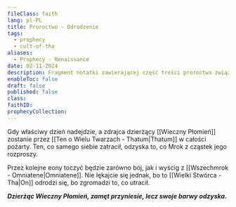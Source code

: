 ```yaml
---
fileClass: faith
lang: pl-PL
title: Proroctwo - Odrodzenie
tags:
  - prophecy
  - cult-of-tha
aliases:
  - Prophecy - Renaissance
date: 02-11-2024
description: Fragment notatki zawierającej część treści proroctwa związanego z Kultem Wielkiego Tha.
enableToc: false
draft: false
published: false
class: 
faithID: 
prophecyCollection:
---
```


Gdy właściwy dzień nadejdzie, a zdrajca dzierżący [[Wieczny Płomień]] zostanie przez [[Ten o Wielu Twarzach - Thatum|Thatum]] w całości pożarty.  Ten, co samego siebie zatracił, odzyska to, co Mrok z cząstek jego rozproszy.  

Przez kolejne eony toczyć będzie zarówno bój, jak i wyścig z [[Wszechmrok - Omniatene|Omniatene]]. Nie lękajcie się jednak, bo to [[Wielki Stwórca - Tha|On]] odrodzi się, bo zgromadzi to, co utracił. 

***Dzierżąc Wieczny Płomień, zamęt przyniesie, lecz swoje barwy odzyska.*** 